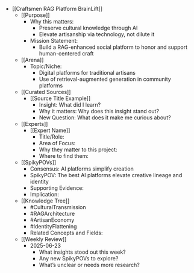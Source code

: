 - [[Craftsmen RAG Platform BrainLift]]
  - [[Purpose]]
    - Why this matters:
      - Preserve cultural knowledge through AI
      - Elevate artisanship via technology, not dilute it
    - Mission Statement:
      - Build a RAG-enhanced social platform to honor and support human-centered craft
  - [[Arena]]
    - Topic/Niche:
      - Digital platforms for traditional artisans
      - Use of retrieval-augmented generation in community platforms
  - [[Curated Sources]]
    - [[Source Title Example]]
      - Insight: What did I learn?
      - Why it matters: Why does this insight stand out?
      - New Question: What does it make me curious about?
  - [[Experts]]
    - [[Expert Name]]
      - Title/Role:
      - Area of Focus:
      - Why they matter to this project:
      - Where to find them:
  - [[SpikyPOVs]]
    - Consensus: AI platforms simplify creation
    - SpikyPOV: The best AI platforms elevate creative lineage and identity
    - Supporting Evidence:
    - Implication:
  - [[Knowledge Tree]]
    - #CulturalTransmission
    - #RAGArchitecture
    - #ArtisanEconomy
    - #IdentityFlattening
    - Related Concepts and Fields:
  - [[Weekly Review]]
    - 2025-06-23
      - What insights stood out this week?
      - Any new SpikyPOVs to explore?
      - What’s unclear or needs more research?

